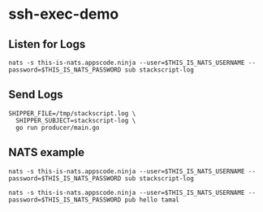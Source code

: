 # ssh-exec-demo

## Listen for Logs

```
nats -s this-is-nats.appscode.ninja --user=$THIS_IS_NATS_USERNAME --password=$THIS_IS_NATS_PASSWORD sub stackscript-log
```

## Send Logs

```
SHIPPER_FILE=/tmp/stackscript.log \
  SHIPPER_SUBJECT=stackscript-log \
  go run producer/main.go
```

## NATS example

```
nats -s this-is-nats.appscode.ninja --user=$THIS_IS_NATS_USERNAME --password=$THIS_IS_NATS_PASSWORD sub stackscript-log

nats -s this-is-nats.appscode.ninja --user=$THIS_IS_NATS_USERNAME --password=$THIS_IS_NATS_PASSWORD pub hello tamal
```
